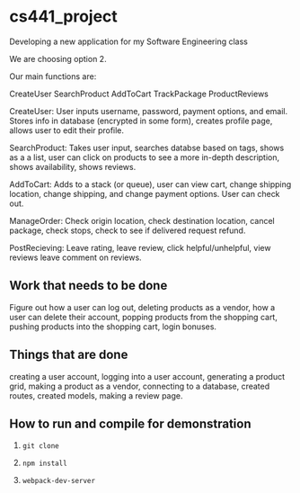 # cs441_project
Developing a new application for my Software Engineering class

We are choosing option 2.

Our main functions are:

CreateUser
SearchProduct
AddToCart
TrackPackage
ProductReviews

CreateUser: User inputs username, password, payment options, and email. Stores info in database (encrypted in some form), creates profile page, allows user to edit their profile.

SearchProduct: Takes user input, searches databse based on tags, shows as a a list, user can click on products to see a more in-depth description, shows availability, shows reviews.

AddToCart: Adds to a stack (or queue), user can view cart, change shipping location, change shipping, and change payment options. User can check out.

ManageOrder: Check origin location, check destination location, cancel package, check stops, check to see if delivered request refund.

PostRecieving: Leave rating, leave review, click helpful/unhelpful, view reviews leave comment on reviews.

## Work that needs to be done
Figure out how a user can log out, deleting products as a vendor, how a user can delete their account,
popping products from the shopping cart, pushing products into the shopping cart, login bonuses.  

## Things that are done
creating a user account, logging into a user account, generating a product grid,
making a product as a vendor, connecting to a database, created routes, created models,
making a review page. 

## How to run and compile for demonstration

1. ```git clone```

2. ```npm install```

3. ```webpack-dev-server```

